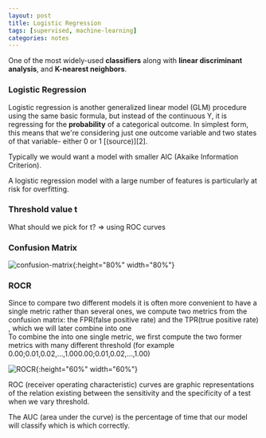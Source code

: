 ```yaml
---
layout: post
title: Logistic Regression
tags: [supervised, machine-learning]
categories: notes
---
```

One of the most widely-used **classifiers** along with **linear discriminant analysis**, and **K-nearest neighbors**.

### Logistic Regression 
Logistic regression is another generalized linear model (GLM) procedure using the same basic formula, but instead of the continuous Y, it is regressing for the **probability** of a categorical outcome. In simplest form, this means that we're considering just one outcome variable and two states of that variable- either 0 or 1 [(source)][2].

Typically we would want a model with smaller AIC (Akaike Information Criterion).

A logistic regression model with a large number of features is particularly at risk for overfitting.

### Threshold value t

What should we pick for t? => using ROC curves 

### Confusion Matrix 

![confusion-matrix](../../img/post-img/supervised/linear-reg/3.png){:height="80%" width="80%"}


### ROCR
Since to compare two different models it is often more convenient to have a single metric rather than several ones, we compute two metrics from the confusion matrix: the FPR(false positive rate) and the TPR(true positive rate) , which we will later combine into one
<br>To combine the into one single metric, we first compute the two former metrics with many different threshold (for example 0.00;0.01,0.02,…,1.000.00;0.01,0.02,…,1.00) 

![ROCR](../../img/post-img/supervised/linear-reg/2.png){:height="60%" width="60%"}

ROC (receiver operating characteristic) curves are graphic representations of the relation existing between the sensitivity and the specificity of a test when we vary threshold. 

The AUC (area under the curve) is the percentage of time that our model will classify which is which correctly.
